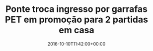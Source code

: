 ---
layout: post
title: "Ponte troca ingresso por garrafas PET em promoção para 2 partidas em casa"
date: 2016-10-10T11:42:00+00:00
external_link: "http://globoesporte.globo.com/sp/campinas-e-regiao/futebol/times/ponte-preta/noticia/2016/10/ponte-troca-ingresso-por-garrafas-pet-em-promocao-para-2-partidas-em-casa.html"
categories: news globo.com
---